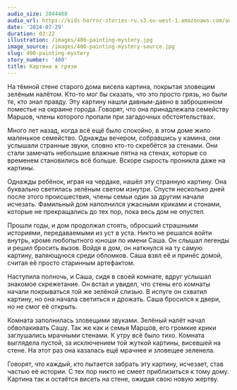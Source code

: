 ```yaml
---
audio_size: 2844480
audio_url: https://kids-horror-stories-ru.s3.eu-west-1.amazonaws.com/audio/400-painting-mystery.mp3
date: '2024-07-29'
duration: 02:22
illustration: /images/400-painting-mystery.jpg
image_source: /images/400-painting-mystery-source.jpg
slug: 400-painting-mystery
story_number: '400'
title: Картина в грязи
---
```


На тёмной стене старого дома висела картина, покрытая зловещим зелёным налётом. Кто-то мог бы сказать, что это просто грязь, но были те, кто знал правду. Эту картину нашли давным-давно в заброшенном поместье на окраине города. Говорят, что она принадлежала семейству Маршов, члены которого пропали при загадочных обстоятельствах.

Много лет назад, когда всё ещё было спокойно, в этом доме жило маленькое семейство. Однажды вечером, собравшись у камина, они услышали странные звуки, словно кто-то скребётся за стенами. Они стали замечать небольшие влажные пятна на стенах, которые со временем становились всё больше. Вскоре сырость проникла даже на картины.

Однажды ребёнок, играя на чердаке, нашёл эту странную картину. Она буквально светилась зелёным светом изнутри. Спустя несколько дней после этого происшествия, члены семьи один за другим начали исчезать. Фамильный дом наполнился ужасными криками и стонами, которые не прекращались до тех пор, пока весь дом не опустел.

Прошли годы, и дом продолжал стоять, обросший страшными историями, передаваемыми из уст в уста. Никто не решался войти внутрь, кроме любопытного юноши по имени Саша. Он слышал легенды и решил бросить вызов. Войдя в дом, он наткнулся на ту самую картину, валяющуюся среди обломков. Саша взял её и принёс домой, считая её просто старинным артефактом.

Наступила полночь, и Саша, сидя в своей комнате, вдруг услышал знакомое скрежетание. Он встал и увидел, что стены его комнаты начали покрываться той же зелёной слизью. В испуге он схватил картину, но она начала светиться и дрожать. Саша бросился к двери, но не смог её открыть.

Комната заполнилась зловещими звуками. Зелёный налёт начал обволакивать Сашу. Так же как и семья Маршов, его громкие крики заглушались мрачными стенами. К утру всё было тихо. Комната выглядела пустой, за исключением той жуткой картины, висевшей на стене. На этот раз она казалась ещё мрачнее и зловещее зеленела.

Говорят, что каждый, кто пытается забрать эту картину, исчезает, став частью её истории. С тех пор никто не смеет приблизиться к тому дому. Картина так и остаётся висеть на стене, ожидая свою новую жертву.